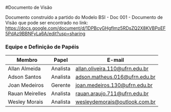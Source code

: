 
#Documento de Visão

Documento construído a partido do Modelo BSI - Doc 001 - Documento de Visão que pode ser encontrado no link: https://docs.google.com/document/d/1DPBcyGHgflmz5RDsZQ2X8KVBPoEF5PdAz9BBNFyLa6A/edit?usp=sharing

### Equipe e Definição de Papéis

Membro          | Papel    | E-mail
----------------|----------|--------------------------------
Allan Almeida   | Analista | allan.oliveira.110@ufrn.edu.br
Adson Santos    | Analista | adson.matheus.016@ufrn.edu.br
Joan Medeiros   | Gerente  | joan.medeiros.130@ufrn.edu.br
Rauan Meirelles | Analista | rauan.araujo.711@ufrn.edu.br
Wesley Morais   | Analista | wesleydemorais@outlook.com.br

